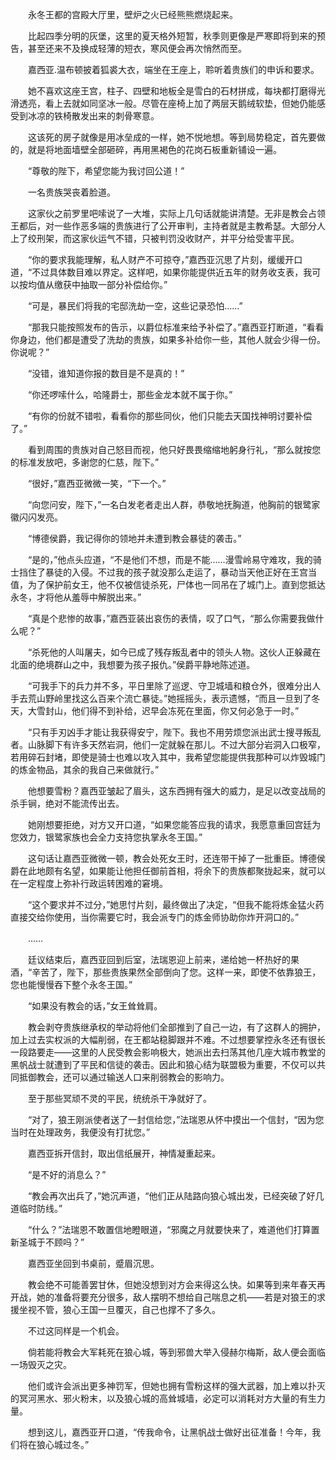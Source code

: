 　　永冬王都的宫殿大厅里，壁炉之火已经熊熊燃烧起来。

　　比起四季分明的灰堡，这里的夏天格外短暂，秋季则更像是严寒即将到来的预告，甚至还来不及换成轻薄的短衣，寒风便会再次悄然而至。

　　嘉西亚.温布顿披着狐裘大衣，端坐在王座上，聆听着贵族们的申诉和要求。

　　她不喜欢这座王宫，柱子、四壁和地板全是雪白的石材拼成，每块都打磨得光滑透亮，看上去就如同坚冰一般。尽管在座椅上加了两层天鹅绒软垫，但她仍能感受到冰凉的铁椅散发出来的刺骨寒意。

　　这该死的房子就像是用冰垒成的一样，她不悦地想。等到局势稳定，首先要做的，就是将地面墙壁全部砸碎，再用黑褐色的花岗石板重新铺设一遍。

　　“尊敬的陛下，希望您能为我讨回公道！”

　　一名贵族哭丧着脸道。

　　这家伙之前罗里吧嗦说了一大堆，实际上几句话就能讲清楚。无非是教会占领王都后，对一些作恶多端的贵族进行了公开审判，主持者就是主教希瑟。大部分人上了绞刑架，而这家伙运气不错，只被判罚没收财产，并平分给受害平民。

　　“你的要求我能理解，私人财产不可掠夺，”嘉西亚沉思了片刻，缓缓开口道，“不过具体数目难以界定。这样吧，如果你能提供近五年的财务收支表，我可以按均值从缴获中抽取一部分补偿给你。”

　　“可是，暴民们将我的宅邸洗劫一空，这些记录恐怕……”

　　“那我只能按照发布的告示，以爵位标准来给予补偿了。”嘉西亚打断道，“看看你身边，他们都是遭受了洗劫的贵族，如果多补给你一些，其他人就会少得一份。你说呢？”

　　“没错，谁知道你报的数目是不是真的！”

　　“你还啰嗦什么，哈隆爵士，那些金龙本就不属于你。”

　　“有你的份就不错啦，看看你的那些同伙，他们只能去天国找神明讨要补偿了。”

　　看到周围的贵族对自己怒目而视，他只好畏畏缩缩地躬身行礼，“那么就按您的标准发放吧，多谢您的仁慈，陛下。”

　　“很好，”嘉西亚微微一笑，“下一个。”

　　“向您问安，陛下，”一名白发老者走出人群，恭敬地抚胸道，他胸前的银鹭家徽闪闪发亮。

　　“博德侯爵，我记得你的领地并未遭到教会暴徒的袭击。”

　　“是的，”他点头应道，“不是他们不想，而是不能……漫雪岭易守难攻，我的骑士挡住了暴徒的入侵。不过我的孩子就没那么走运了，暴动当天他正好在王宫当值，为了保护前女王，他不仅被信徒杀死，尸体也一同吊在了城门上。直到您抵达永冬，才将他从羞辱中解脱出来。”

　　“真是个悲惨的故事，”嘉西亚装出哀伤的表情，叹了口气，“那么你需要我做什么呢？”

　　“杀死他的人叫屠夫，如今已成了残存叛乱者中的领头人物。这伙人正躲藏在北面的绝境群山之中，我想要为孩子报仇。”侯爵平静地陈述道。

　　“可我手下的兵力并不多，平日里除了巡逻、守卫城墙和粮仓外，很难分出人手去荒山野岭里找这么百来个流亡暴徒。”她摇摇头，表示遗憾，“而且一旦到了冬天，大雪封山，他们得不到补给，迟早会冻死在里面，你又何必急于一时。”

　　“只有手刃凶手才能让我获得安宁，陛下。我也不用劳烦您派出武士搜寻叛乱者。山脉脚下有许多天然岩洞，他们一定就躲在那儿。不过大部分岩洞入口极窄，若用碎石封堵，即使是骑士也难以攻入其中，我希望您能提供我那种可以炸毁城门的炼金物品，其余的我自己来做就行。”

　　他想要雪粉？嘉西亚皱起了眉头，这东西拥有强大的威力，是足以改变战局的杀手锏，绝对不能流传出去。

　　她刚想要拒绝，对方又开口道，“如果您能答应我的请求，我愿意重回宫廷为您效力，银鹭家族也会全力支持您执掌永冬王国。”

　　这句话让嘉西亚微微一顿，教会处死女王时，还连带干掉了一批重臣。博德侯爵在此地颇有名望，如果能让他担任御前首相，将余下的贵族都聚拢起来，就可以在一定程度上弥补行政运转困难的窘境。

　　“这个要求并不过分，”她思忖片刻，最终做出了决定，“但我不能将炼金猛火药直接交给你使用，当你需要它时，我会派专门的炼金师协助你炸开洞口的。”

　　……

　　廷议结束后，嘉西亚回到后室，法瑞恩迎上前来，递给她一杯热好的果酒，“辛苦了，陛下，那些贵族果然全部倒向了您。这样一来，即使不依靠狼王，您也能慢慢吞下整个永冬王国。”

　　“如果没有教会的话，”女王耸耸肩。

　　教会剥夺贵族继承权的举动将他们全部推到了自己一边，有了这群人的拥护，加上过去实权派的大幅削弱，在王都站稳脚跟并不难。不过想要掌控永冬还有很长一段路要走——这里的人民受教会影响极大，她派出去扫荡其他几座大城市教堂的黑帆战士就遭到了平民和信徒的袭击。因此和狼心结为联盟极为重要，不仅可以共同抵御教会，还可以通过输送人口来削弱教会的影响力。

　　至于那些冥顽不灵的平民，统统杀干净就好了。

　　“对了，狼王刚派使者送了一封信给您，”法瑞恩从怀中摸出一个信封，“因为您当时在处理政务，我便没有打扰您。”

　　嘉西亚拆开信封，取出信纸展开，神情凝重起来。

　　“是不好的消息么？”

　　“教会再次出兵了，”她沉声道，“他们正从陆路向狼心城出发，已经突破了好几道临时防线。”

　　“什么？”法瑞恩不敢置信地瞪眼道，“邪魔之月就要快来了，难道他们打算置新圣城于不顾吗？”

　　嘉西亚坐回到书桌前，蹙眉沉思。

　　教会绝不可能善罢甘休，但她没想到对方会来得这么快。如果等到来年春天再开战，她的准备将要充分很多，敌人摆明不想给自己喘息之机——若是对狼王的求援坐视不管，狼心王国一旦覆灭，自己也撑不了多久。

　　不过这同样是一个机会。

　　倘若能将教会大军耗死在狼心城，等到邪兽大举入侵赫尔梅斯，敌人便会面临一场毁灭之灾。

　　他们或许会派出更多神罚军，但她也拥有雪粉这样的强大武器，加上难以扑灭的冥河黑水、邪火粉末，以及狼心城的高耸城墙，必定可以消耗对方大量的有生力量。

　　想到这儿，嘉西亚开口道，“传我命令，让黑帆战士做好出征准备！今年，我们将在狼心城过冬。”
